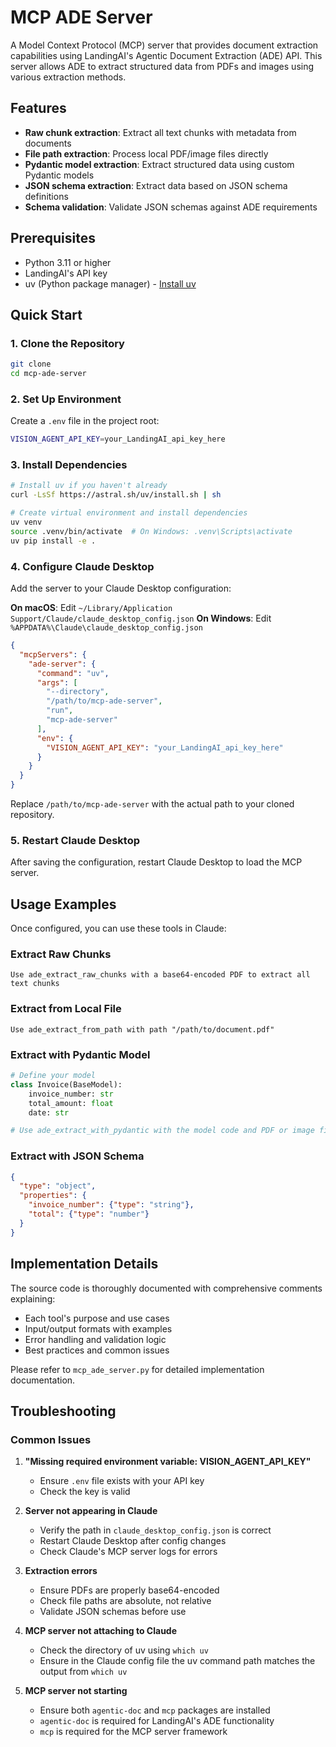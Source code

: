 # MCP ADE Server

A Model Context Protocol (MCP) server that provides document extraction capabilities using LandingAI's Agentic Document Extraction (ADE) API. This server allows ADE to extract structured data from PDFs and images using various extraction methods.

## Features

- **Raw chunk extraction**: Extract all text chunks with metadata from documents
- **File path extraction**: Process local PDF/image files directly
- **Pydantic model extraction**: Extract structured data using custom Pydantic models
- **JSON schema extraction**: Extract data based on JSON schema definitions
- **Schema validation**: Validate JSON schemas against ADE requirements

## Prerequisites

- Python 3.11 or higher
- LandingAI's API key
- uv (Python package manager) - [Install uv](https://github.com/astral-sh/uv)

## Quick Start

### 1. Clone the Repository

```bash
git clone 
cd mcp-ade-server
```

### 2. Set Up Environment

Create a `.env` file in the project root:

```bash
VISION_AGENT_API_KEY=your_LandingAI_api_key_here
```

### 3. Install Dependencies

```bash
# Install uv if you haven't already
curl -LsSf https://astral.sh/uv/install.sh | sh

# Create virtual environment and install dependencies
uv venv
source .venv/bin/activate  # On Windows: .venv\Scripts\activate
uv pip install -e .
```

### 4. Configure Claude Desktop

Add the server to your Claude Desktop configuration:

**On macOS**: Edit `~/Library/Application Support/Claude/claude_desktop_config.json`
**On Windows**: Edit `%APPDATA%\Claude\claude_desktop_config.json`

```json
{
  "mcpServers": {
    "ade-server": {
      "command": "uv",
      "args": [
        "--directory",
        "/path/to/mcp-ade-server",
        "run",
        "mcp-ade-server"
      ],
      "env": {
        "VISION_AGENT_API_KEY": "your_LandingAI_api_key_here"
      }
    }
  }
}
```

Replace `/path/to/mcp-ade-server` with the actual path to your cloned repository.

### 5. Restart Claude Desktop

After saving the configuration, restart Claude Desktop to load the MCP server.

## Usage Examples

Once configured, you can use these tools in Claude:

### Extract Raw Chunks
```
Use ade_extract_raw_chunks with a base64-encoded PDF to extract all text chunks
```

### Extract from Local File
```
Use ade_extract_from_path with path "/path/to/document.pdf"
```

### Extract with Pydantic Model
```python
# Define your model
class Invoice(BaseModel):
    invoice_number: str
    total_amount: float
    date: str

# Use ade_extract_with_pydantic with the model code and PDF or image files.
```

### Extract with JSON Schema
```json
{
  "type": "object",
  "properties": {
    "invoice_number": {"type": "string"},
    "total": {"type": "number"}
  }
}
```

## Implementation Details

The source code is thoroughly documented with comprehensive comments explaining:
- Each tool's purpose and use cases
- Input/output formats with examples
- Error handling and validation logic
- Best practices and common issues

Please refer to `mcp_ade_server.py` for detailed implementation documentation.

## Troubleshooting

### Common Issues

1. **"Missing required environment variable: VISION_AGENT_API_KEY"**
   - Ensure `.env` file exists with your API key
   - Check the key is valid
   
2. **Server not appearing in Claude**
   - Verify the path in `claude_desktop_config.json` is correct
   - Restart Claude Desktop after config changes
   - Check Claude's MCP server logs for errors

3. **Extraction errors**
   - Ensure PDFs are properly base64-encoded
   - Check file paths are absolute, not relative
   - Validate JSON schemas before use

4. **MCP server not attaching to Claude**
   - Check the directory of uv using `which uv`
   - Ensure in the Claude config file the uv command path matches the output from `which uv`

5. **MCP server not starting**
   - Ensure both `agentic-doc` and `mcp` packages are installed
   - `agentic-doc` is required for LandingAI's ADE functionality
   - `mcp` is required for the MCP server framework
